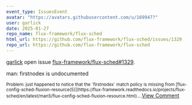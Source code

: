 ```yaml
---
event_type: IssuesEvent
avatar: "https://avatars.githubusercontent.com/u/169947?"
user: garlick
date: 2025-01-27
repo_name: flux-framework/flux-sched
html_url: https://github.com/flux-framework/flux-sched/issues/1329
repo_url: https://github.com/flux-framework/flux-sched
---
```


<a href='https://github.com/garlick' target='_blank'>garlick</a> open issue <a href='https://github.com/flux-framework/flux-sched/issues/1329' target='_blank'>flux-framework/flux-sched#1329</a>.

<p>man: firstnodex is undocumented</p><small>Problem: just happened to notice that the `firstnodex`  match policy is missing from [flux-config-sched-fluxion-resource(5)](https://flux-framework.readthedocs.io/projects/flux-sched/en/latest/man5/flux-config-sched-fluxion-resource.html)....</small><a href='https://github.com/flux-framework/flux-sched/issues/1329' target='_blank'>View Comment</a>